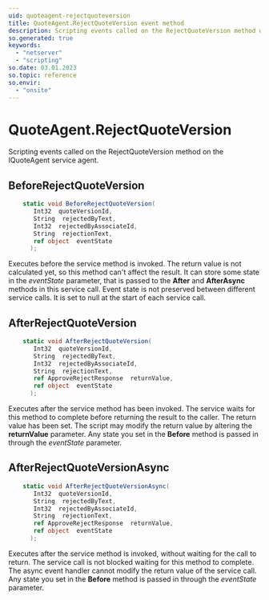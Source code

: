 ```yaml
---
uid: quoteagent-rejectquoteversion
title: QuoteAgent.RejectQuoteVersion event method
description: Scripting events called on the RejectQuoteVersion method on the QuoteAgent service agent.
so.generated: true
keywords:
  - "netserver"
  - "scripting"
so.date: 03.01.2023
so.topic: reference
so.envir:
  - "onsite"
---
```

# QuoteAgent.RejectQuoteVersion

Scripting events called on the <see cref='M:SuperOffice.CRM.Services.IQuoteAgent.RejectQuoteVersion'>RejectQuoteVersion</see> method on the <see cref='IQuoteAgent'>IQuoteAgent</see>  service agent.

## BeforeRejectQuoteVersion
```cs
    static void BeforeRejectQuoteVersion(
       Int32  quoteVersionId,
       String  rejectedByText,
       Int32  rejectedByAssociateId,
       String  rejectionText,
       ref object  eventState
      );
```
Executes before the service method is invoked.
The return value is not calculated yet, so this method can't affect the result.
It can store some state in the *eventState* parameter, that is passed to the **After** and **AfterAsync** methods in this service call.
Event state is not preserved between different service calls. It is set to null at the start of each service call.
## AfterRejectQuoteVersion
```cs
    static void AfterRejectQuoteVersion(
       Int32  quoteVersionId,
       String  rejectedByText,
       Int32  rejectedByAssociateId,
       String  rejectionText,
       ref ApproveRejectResponse  returnValue,
       ref object  eventState
      );
```
Executes after the service method has been invoked. The service waits for this method to complete before returning the result to the caller.
The return value has been set. The script may modify the return value by altering the **returnValue** parameter.
Any state you set in the **Before** method is passed in through the *eventState* parameter.
## AfterRejectQuoteVersionAsync
```cs
    static void AfterRejectQuoteVersionAsync(
       Int32  quoteVersionId,
       String  rejectedByText,
       Int32  rejectedByAssociateId,
       String  rejectionText,
       ref ApproveRejectResponse  returnValue,
       ref object  eventState
      );
```
Executes after the service method is invoked, without waiting for the call to return.
The service call is not blocked waiting for this method to complete.
The async event handler cannot modify the return value of the service call.
Any state you set in the **Before** method is passed in through the *eventState* parameter.

